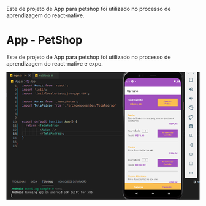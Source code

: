 Este de projeto de App para petshop foi utilizado no processo de aprendizagem do react-native.

# App - PetShop
Este de projeto de App para petshop foi utilizado no processo de aprendizagem do react-native e expo.
<p align="center">
<img src="https://github.com/andersonsimplicio/pestshop/blob/main/assets/TelaExemplo.png?raw=true">
</p>
